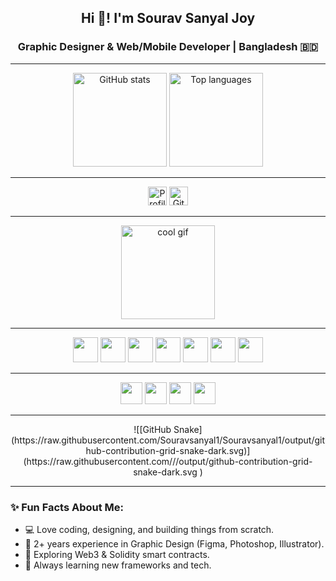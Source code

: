 <h2 align="center">Hi 👋! I'm Sourav Sanyal Joy</h2>
<h3 align="center">Graphic Designer & Web/Mobile Developer | Bangladesh 🇧🇩</h3>

---

<div align="center">
  <!-- GitHub Stats -->
  <img src="https://github-readme-stats.vercel.app/api?username=Souravsanyal1&show_icons=true&theme=dracula&hide_border=false&count_private=true" height="150" alt="GitHub stats" />
  
  <!-- Top Languages -->
  <img src="https://github-readme-stats.vercel.app/api/top-langs/?username=Souravsanyal1&layout=compact&langs_count=6&theme=dracula&hide_border=false" height="150" alt="Top languages" />
</div>

---

<div align="center">
  <!-- Profile Views -->
  <img src="https://komarev.com/ghpvc/?username=Souravsanyal1&color=blue&style=for-the-badge" height="30" alt="Profile views" />
  
  <!-- GitHub Streak -->
  <img src="https://github-readme-streak-stats.herokuapp.com/?user=Souravsanyal1&theme=dracula" height="30" alt="GitHub streak" />
</div>

---

<div align="center">
  <img src="https://i.imgflip.com/65efzo.gif" height="150" alt="cool gif" />
</div>

---

<div align="center">
  <!-- Tech Stack -->
  <img src="https://cdn.jsdelivr.net/gh/devicons/devicon/icons/html5/html5-original.svg" height="40" />
  <img src="https://cdn.jsdelivr.net/gh/devicons/devicon/icons/css3/css3-original.svg" height="40" />
  <img src="https://cdn.jsdelivr.net/gh/devicons/devicon/icons/javascript/javascript-original.svg" height="40" />
  <img src="https://cdn.jsdelivr.net/gh/devicons/devicon/icons/python/python-original.svg" height="40" />
  <img src="https://cdn.jsdelivr.net/gh/devicons/devicon/icons/solidity/solidity-original.svg" height="40" />
  <img src="https://cdn.jsdelivr.net/gh/devicons/devicon/icons/flutter/flutter-original.svg" height="40" />
  <img src="https://cdn.jsdelivr.net/gh/devicons/devicon/icons/figma/figma-original.svg" height="40" />
</div>

---

<div align="center">
  <!-- Contact -->
  <a href="mailto:joysanyal1999@gmail.com"><img src="https://img.shields.io/badge/Gmail-D14836?style=for-the-badge&logo=gmail&logoColor=white" height="35" /></a>
  <a href="https://www.linkedin.com/in/souravsanyaljoy" target="_blank"><img src="https://img.shields.io/badge/LinkedIn-0077B5?style=for-the-badge&logo=linkedin&logoColor=white" height="35" /></a>
  <a href="https://www.instagram.com/souravsanyaljoy" target="_blank"><img src="https://img.shields.io/badge/Instagram-E4405F?style=for-the-badge&logo=instagram&logoColor=white" height="35" /></a>
  <a href="https://twitter.com/souravsanyal" target="_blank"><img src="https://img.shields.io/badge/Twitter-1DA1F2?style=for-the-badge&logo=twitter&logoColor=white" height="35" /></a>
</div>

---

<div align="center">
  <!-- GitHub Contribution Snake -->
  ![[GitHub Snake](https://raw.githubusercontent.com/Souravsanyal1/Souravsanyal1/output/github-contribution-grid-snake-dark.svg)](https://raw.githubusercontent.com/<USERNAME>/<REPO>/output/github-contribution-grid-snake-dark.svg
)
</div>

---

### ✨ Fun Facts About Me:
- 💻 Love coding, designing, and building things from scratch.
- 🎨 2+ years experience in Graphic Design (Figma, Photoshop, Illustrator).
- 🔗 Exploring Web3 & Solidity smart contracts.
- 🌱 Always learning new frameworks and tech.

